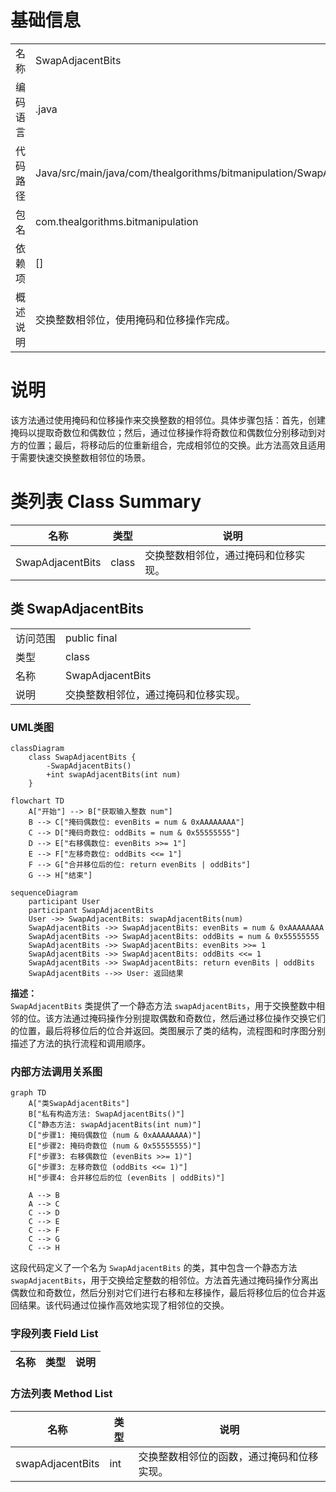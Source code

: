 # 基础信息

|      |      |
|------|------|
| 名称 | SwapAdjacentBits |
| 编码语言 | .java |
| 代码路径 | Java/src/main/java/com/thealgorithms/bitmanipulation/SwapAdjacentBits.java |
| 包名 | com.thealgorithms.bitmanipulation |
| 依赖项 | [] |
| 概述说明 | 交换整数相邻位，使用掩码和位移操作完成。 |

# 说明

该方法通过使用掩码和位移操作来交换整数的相邻位。具体步骤包括：首先，创建掩码以提取奇数位和偶数位；然后，通过位移操作将奇数位和偶数位分别移动到对方的位置；最后，将移动后的位重新组合，完成相邻位的交换。此方法高效且适用于需要快速交换整数相邻位的场景。

# 类列表 Class Summary

| 名称   | 类型  | 说明 |
|-------|------|-------------|
| SwapAdjacentBits | class | 交换整数相邻位，通过掩码和位移实现。 |



## 类 SwapAdjacentBits

|      |      |
|------|------|
| 访问范围 | public final |
| 类型 | class |
| 名称 | SwapAdjacentBits |
| 说明 | 交换整数相邻位，通过掩码和位移实现。 |


### UML类图

```mermaid
classDiagram
    class SwapAdjacentBits {
        -SwapAdjacentBits()
        +int swapAdjacentBits(int num)
    }
```

```mermaid
flowchart TD
    A["开始"] --> B["获取输入整数 num"]
    B --> C["掩码偶数位: evenBits = num & 0xAAAAAAAA"]
    C --> D["掩码奇数位: oddBits = num & 0x55555555"]
    D --> E["右移偶数位: evenBits >>= 1"]
    E --> F["左移奇数位: oddBits <<= 1"]
    F --> G["合并移位后的位: return evenBits | oddBits"]
    G --> H["结束"]
```

```mermaid
sequenceDiagram
    participant User
    participant SwapAdjacentBits
    User ->> SwapAdjacentBits: swapAdjacentBits(num)
    SwapAdjacentBits ->> SwapAdjacentBits: evenBits = num & 0xAAAAAAAA
    SwapAdjacentBits ->> SwapAdjacentBits: oddBits = num & 0x55555555
    SwapAdjacentBits ->> SwapAdjacentBits: evenBits >>= 1
    SwapAdjacentBits ->> SwapAdjacentBits: oddBits <<= 1
    SwapAdjacentBits ->> SwapAdjacentBits: return evenBits | oddBits
    SwapAdjacentBits -->> User: 返回结果
```

**描述：**  
`SwapAdjacentBits` 类提供了一个静态方法 `swapAdjacentBits`，用于交换整数中相邻的位。该方法通过掩码操作分别提取偶数和奇数位，然后通过移位操作交换它们的位置，最后将移位后的位合并返回。类图展示了类的结构，流程图和时序图分别描述了方法的执行流程和调用顺序。


### 内部方法调用关系图

```mermaid
graph TD
    A["类SwapAdjacentBits"]
    B["私有构造方法: SwapAdjacentBits()"]
    C["静态方法: swapAdjacentBits(int num)"]
    D["步骤1: 掩码偶数位 (num & 0xAAAAAAAA)"]
    E["步骤2: 掩码奇数位 (num & 0x55555555)"]
    F["步骤3: 右移偶数位 (evenBits >>= 1)"]
    G["步骤3: 左移奇数位 (oddBits <<= 1)"]
    H["步骤4: 合并移位后的位 (evenBits | oddBits)"]

    A --> B
    A --> C
    C --> D
    C --> E
    C --> F
    C --> G
    C --> H
```

这段代码定义了一个名为 `SwapAdjacentBits` 的类，其中包含一个静态方法 `swapAdjacentBits`，用于交换给定整数的相邻位。方法首先通过掩码操作分离出偶数位和奇数位，然后分别对它们进行右移和左移操作，最后将移位后的位合并返回结果。该代码通过位操作高效地实现了相邻位的交换。

### 字段列表 Field List

| 名称  | 类型  | 说明 |
|-------|-------|------|

### 方法列表 Method List

| 名称  | 类型  | 说明 |
|-------|-------|------|
| swapAdjacentBits | int | 交换整数相邻位的函数，通过掩码和位移实现。 |




